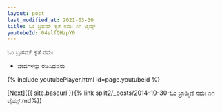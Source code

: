 ```yaml
---
layout: post
last_modified_at: 2021-03-30
title: ಓಂ ಬ್ರಹಮ್ ಕೃತೆ ನಮಃ ೧೧ ಟೈಮ್ಸ್
youtubeId: 04slfQHzpY0
---
```

 
 
 ಓಂ ಬ್ರಹಮ್ ಕೃತೆ ನಮಃ  
 
 -  ವೇದಗಳನ್ನು ರಚಿಸಿದವರು 
 
  
 
  
 
 
 
 
 
 


{% include youtubePlayer.html id=page.youtubeId %}
 
[Next]({{ site.baseurl }}{% link  split2/_posts/2014-10-30-ಓಂ ಬ್ರಾಹ್ಮಿಣಿ ನಮಃ ೧೧ ಟೈಮ್ಸ್.md%})
 
